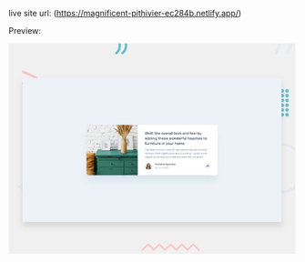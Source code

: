 live site url: (https://magnificent-pithivier-ec284b.netlify.app/)

Preview:

![image alt](https://github.com/tacesept/My-FrontendMentor-Practices/blob/0bc2592e4242355baa5b18fc167fc07a88b93c25/Newbie/7.%20article-preview-component-master/design/desktop-preview.jpg)

